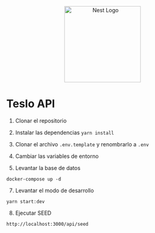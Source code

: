 <p align="center">
  <a href="http://nestjs.com/" target="blank"><img src="https://nestjs.com/img/logo-small.svg" width="200" alt="Nest Logo" /></a>
</p>

# Teslo API

1. Clonar el repositorio

2. Instalar las dependencias
   `yarn install`

3. Clonar el archivo `.env.template` y renombrarlo a `.env`

4. Cambiar las variables de entorno

5. Levantar la base de datos

```
docker-compose up -d
```

7. Levantar el modo de desarrollo

```
yarn start:dev
```

8. Ejecutar SEED

```
http://localhost:3000/api/seed
```
